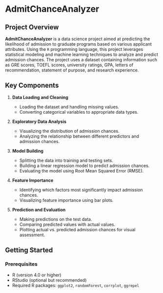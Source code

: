 # AdmitChanceAnalyzer

## Project Overview

**AdmitChanceAnalyzer** is a data science project aimed at predicting the likelihood of admission to graduate programs based on various applicant attributes. Using the `R` programming language, this project leverages statistical modeling and machine learning techniques to analyze and predict admission chances. The project uses a dataset containing information such as GRE scores, TOEFL scores, university ratings, GPA, letters of recommendation, statement of purpose, and research experience.

## Key Components

1. **Data Loading and Cleaning**
   - Loading the dataset and handling missing values.
   - Converting categorical variables to appropriate data types.

2. **Exploratory Data Analysis**
   - Visualizing the distribution of admission chances.
   - Analyzing the relationship between different predictors and admission chances.

3. **Model Building**
   - Splitting the data into training and testing sets.
   - Building a linear regression model to predict admission chances.
   - Evaluating the model using Root Mean Squared Error (RMSE).

4. **Feature Importance**
   - Identifying which factors most significantly impact admission chances.
   - Visualizing feature importance using bar plots.

5. **Prediction and Evaluation**
   - Making predictions on the test data.
   - Comparing predicted values with actual values.
   - Plotting actual vs. predicted admission chances for visual assessment.

## Getting Started

### Prerequisites

- R (version 4.0 or higher)
- RStudio (optional but recommended)
- Required R packages: `ggplot2`, `randomForest`, `corrplot`, `ggrepel`
